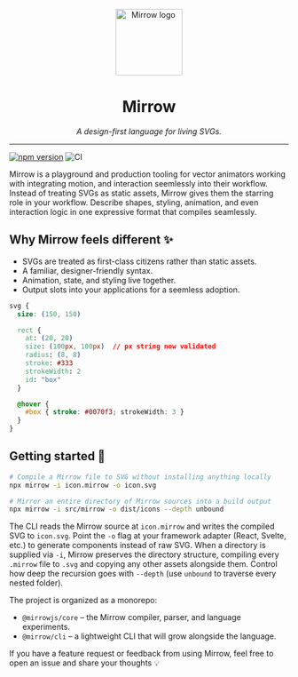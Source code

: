 <p align="center">
  <img src="https://cdn.statically.io/gh/MirrowApp/mirrow-app/main/public/favicon.svg" alt="Mirrow logo" width="120" />
</p>

<h1 align="center">Mirrow</h1>

<p align="center"><em>A design-first language for living SVGs.</em></p>

---
[![npm version](https://img.shields.io/npm/v/mirrow.svg)](https://www.npmjs.com/package/mirrow)
![CI](https://github.com/MirrowApp/mirrow/actions/workflows/ci.yml/badge.svg)

Mirrow is a playground and production tooling for vector animators working with integrating motion, and interaction seemlessly into their workflow. Instead of treating SVGs as static assets, Mirrow gives them the starring role in your workflow. Describe shapes, styling, animation, and even interaction logic in one expressive format that compiles seamlessly.

## Why Mirrow feels different ✨

- SVGs are treated as first-class citizens rather than static assets.
- A familiar, designer-friendly syntax.
- Animation, state, and styling live together.
- Output slots into your applications for a seemless adoption.

```css
svg {
  size: (150, 150)

  rect {
    at: (20, 20)
    size: (100px, 100px)  // px string now validated
    radius: (8, 8)
    stroke: #333
    strokeWidth: 2
    id: "box"
  }

  @hover {
    #box { stroke: #0070f3; strokeWidth: 3 }
  }
}
```

## Getting started 🚀

```bash
# Compile a Mirrow file to SVG without installing anything locally
npx mirrow -i icon.mirrow -o icon.svg

# Mirror an entire directory of Mirrow sources into a build output
npx mirrow -i src/mirrow -o dist/icons --depth unbound
```

The CLI reads the Mirrow source at `icon.mirrow` and writes the compiled SVG to
`icon.svg`. Point the `-o` flag at your framework adapter (React, Svelte, etc.)
to generate components instead of raw SVG. When a directory is supplied via
`-i`, Mirrow preserves the directory structure, compiling every `.mirrow` file
to `.svg` and copying any other assets alongside them. Control how deep the
recursion goes with `--depth` (use `unbound` to traverse every nested folder).

The project is organized as a monorepo:

- `@mirrowjs/core` – the Mirrow compiler, parser, and language experiments.
- `@mirrow/cli` – a lightweight CLI that will grow alongside the language.

If you have a feature request or feedback from using Mirrow, feel free to open an issue and share your thoughts 💡
